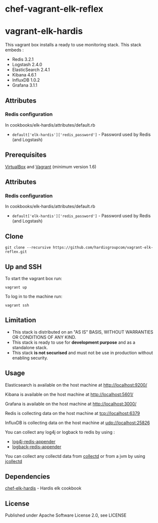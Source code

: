 # chef-vagrant-elk-reflex

# vagrant-elk-hardis
This vagrant box installs a ready to use monitoring stack.
 This stack embeds :
 * Redis 3.2.1
 * Logstash 2.4.0
 * ElasticSearch 2.4.1
 * Kibana 4.6.1
 * InfluxDB 1.0.2
 * Grafana 3.1.1


## Attributes

### Redis configuration 
In cookbooks/elk-hardis/attributes/default.rb
* `default['elk-hardis']['redis_password']` - Password used by Redis (and Logstash)

## Prerequisites

[VirtualBox](https://www.virtualbox.org/) and [Vagrant](http://www.vagrantup.com/) (minimum version 1.6)


## Attributes

### Redis configuration 
In cookbooks/elk-hardis/attributes/default.rb
* `default['elk-hardis']['redis_password']` - Password used by Redis (and Logstash)

## Clone
```
git clone --recursive https://github.com/hardisgroupcom/vagrant-elk-reflex.git
```

## Up and SSH

To start the vagrant box run:

    vagrant up

To log in to the machine run:

    vagrant ssh

## Limitation
* This stack is distributed on an "AS IS" BASIS, WITHOUT WARRANTIES OR CONDITIONS OF ANY KIND.
* This stack is ready to use for **development purpose** and as a standalone stack. 
* This stack **is not securised** and must not be use in production without enabling security.

## Usage

Elasticsearch is available on the host machine at [http://localhost:9200/](http://localhost:9200/) 

Kibana is available on the host machine at [http://localhost:5601/](http://localhost:5601/)

Grafana  is available on the host machine at [http://localhost:3000/](http://localhost:3000/)
 
Redis is collecting data on the host machine at [tcp://localhost:6379](tcp://localhost:6379)

InfluxDB is collecting data on the host machine at [udp://localhost:25826](udp://localhost:25826)

You can collect any log4j or logback to redis by using :
* [log4j-redis-appender](https://github.com/hardisgroupcom/log4j-redis-appender)
* [logback-redis-appender](https://github.com/hardisgroupcom/logback-redis-appender)

You can collect any collectd data from [collectd](https://collectd.org) or from a jvm by using [jcollectd](https://github.com/hardisgroupcom/jcollectd)

## Dependencies

[chef-elk-hardis](https://github.com/hardisgroupcom/chef-elk-hardis) - Hardis elk cookbook

## License

Published under Apache Software License 2.0, see LICENSE
